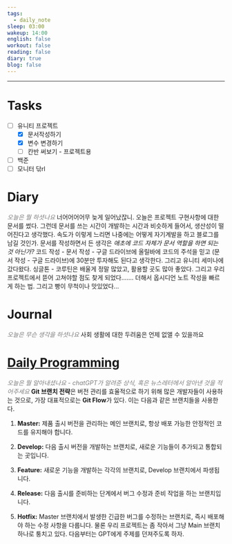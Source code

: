 ```yaml
---
tags:
  - daily_note
sleep: 03:00
wakeup: 14:00
english: false
workout: false
reading: false
diary: true
blog: false
---
```

---

# Tasks 

- [ ] 유니티 프로젝트
    - [x] 문서작성하기
    - [x] 변수 변경하기
    - [ ] 칸반 써보기 - 프로젝트용
- [ ] 백준
- [ ] 모니터 닦rl
# Diary 
<font color="#7f7f7f">*오늘은 뭘 하셧나요*</font>
너어어어어무 늦게 일어났잖니.
오늘은 프로젝트 구현사항에 대한 문서를 썼다. 그런데 문서를 쓰는 시간이 개발하는 시간과 비슷하게 들어서, 생산성이 떨어진다고 생각했다. 속도가 이렇게 느리면 나중에는 어떻게 자기계발을 하고 블로그를 남길 것인가. 문서를 작성하면서 든 생각은 *애초에 코드 자체가 문서 역할을 하면 되는 것 아닌가?* 코드 작성 - 문서 작성 - 구글 드라이브에 올릴바에 코드의 주석을 믿고 (문서 작성 - 구글 드라이브)에 30분만 투자해도 된다고 생각한다.
그리고 유니티 세미나에 갔다왔다. 싱글톤 - 코루틴은 배울게 정말 많았고, 활용할 곳도 많아 좋았다. 그리고 우리 프로젝트에서 뜯어 고쳐야할 점도 찾게 되었다.......
더해서 옵시디언 노트 작성을 빠르게 하는 법. 그리고 빵이 무척이나 맛있었다...
# Journal
<font color="#7f7f7f">*오늘은 무슨 생각을 하셧나요*</font>
사회 생활에 대한 두려움은 언제 없앨 수 있을까요

# [Daily Programming](https://chat.openai.com/c/b5ec57ca-f2fd-4969-8412-031c4339a2f7)
<font color="#7f7f7f">*오늘은 뭘 알아내셨나요 - chatGPT가 알려준 상식, 혹은 뉴스레터에서 알아낸 것을 적어주세요*</font>
**Git 브랜치 전략**은 버전 관리를 효율적으로 하기 위해 많은 개발자들이 사용하는 것으로, 가장 대표적으로는 **Git Flow**가 있다. 이는 다음과 같은 브랜치들을 사용한다.
1. **Master:** 제품 출시 버전을 관리하는 메인 브랜치로, 항상 배포 가능한 안정적인 코드를 유지해야 합니다.
    
2. **Develop:** 다음 출시 버전을 개발하는 브랜치로, 새로운 기능들이 추가되고 통합되는 곳입니다.
    
3. **Feature:** 새로운 기능을 개발하는 각각의 브랜치로, Develop 브랜치에서 파생됩니다.
    
4. **Release:** 다음 출시를 준비하는 단계에서 버그 수정과 준비 작업을 하는 브랜치입니다.
    
5. **Hotfix:** Master 브랜치에서 발생한 긴급한 버그를 수정하는 브랜치로, 즉시 배포해야 하는 수정 사항을 다룹니다.
물론 우리 프로젝트는 좀 작아서 그냥 Main 브랜치 하나로 퉁치고 있다.
다음부터는 GPT에게 주제를 던져주도록 하자.